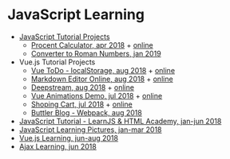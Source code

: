 # JavaScript Learning

+ [JavaScript Tutorial Projects](jstutproj/)
    - [Procent Calculator, apr 2018](jstutproj/proc_calc/) + [online](https://ripssr.github.io/proc_calc/)
    - [Converter to Roman Numbers, jan 2019](jstutproj/roman.js)
+ Vue.js Tutorial Projects
    - [Vue ToDo - localStorage, aug 2018](vuelearn/examples/todo/) + [online](https://ripssr.github.io/vue_todo/)
    - [Markdown Editor Online, aug 2018](vuelearn/examples/marked/) + [online](https://ripssr.github.io/vue_mark/)
    - [Deepstream, aug 2018](vuelearn/examples/deepstream/) + [online](https://ripssr.github.io/vue_deep/)
    - [Vue Animations Demo, jul 2018](vuelearn/fresh/anim1/) + [online](https://ripssr.github.io/vue_text_anim1/)
    - [Shoping Cart, jul 2018](vuelearn/fresh/shoping_cart/) + [online](https://ripssr.github.io/shoping_cart/)
    - [Buttler Blog - Webpack, aug 2018](vuelearn/cookbook/buttlerblogwebpack/)
+ [JavaScript Tutorial - LearnJS & HTML Academy, jan-jun 2018](learnjs/)
+ [JavaScript Learning Pictures, jan-mar 2018](picjavascript/)
+ [Vue.js Learning, jun-aug 2018](vuelearn/)
+ [Ajax Learning, jun 2018](ajaxlearn/)
